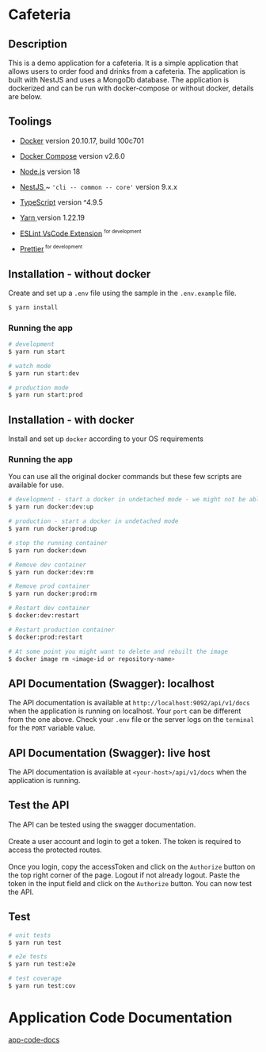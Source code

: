 # Cafeteria

## Description
This is a demo application for a cafeteria. It is a simple application that allows users to order food and drinks from a cafeteria. The application is built with NestJS and uses a MongoDb database. The application is dockerized and can be run with docker-compose or without docker, details are below.

## Toolings
- <a href="https://docs.docker.com/compose/" target="_blank">Docker</a> version 20.10.17, build 100c701
- <a href="https://docs.docker.com/compose/" target="_blank">Docker Compose</a> version v2.6.0 
- <a href="http://nodejs.org" target="_blank">Node.js</a> version 18
- <a href="https://docs.nestjs.com/" target="_blank">NestJS </a> ~ `'cli -- common -- core'` version 9.x.x
- <a href="https://www.typescriptlang.org/" target="_blank">TypeScript</a> version ^4.9.5 
- <a href="https://yarnpkg.com/getting-started/install" target="_blank">Yarn </a> version 1.22.19
- <a href="https://marketplace.visualstudio.com/items?itemName=dbaeumer.vscode-eslint" target="_blank">ESLint VsCode Extension</a> <sup><small> for development </small></sup>

- <a href="https://marketplace.visualstudio.com/items?itemName=esbenp.prettier-vscode" target="_blank">Prettier</a><sup><small> for development </small></sup>

## Installation - without docker
Create and set up a `.env` file using the sample in the `.env.example` file.

```bash
$ yarn install
```

### Running the app

```bash
# development
$ yarn run start

# watch mode
$ yarn run start:dev

# production mode
$ yarn run start:prod
```

## Installation - with docker
Install and set up `docker` according to your OS requirements
### Running the app
You can use all the original docker commands but these few scripts are available for use.

```bash
# development - start a docker in undetached mode - we might not be able to watch file changes
$ yarn run docker:dev:up

# production - start a docker in undetached mode
$ yarn run docker:prod:up

# stop the running container
$ yarn run docker:down

# Remove dev container
$ yarn run docker:dev:rm

# Remove prod container
$ yarn run docker:prod:rm

# Restart dev container
$ docker:dev:restart

# Restart production container
$ docker:prod:restart

# At some point you might want to delete and rebuilt the image
$ docker image rm <image-id or repository-name>
```

## API Documentation (Swagger): localhost
The API documentation is available at `http://localhost:9092/api/v1/docs` when the application is running on localhost. Your `port` can be different from the one above. Check your `.env` file or the server logs on the `terminal` for the `PORT` variable value.

## API Documentation (Swagger): live host
The API documentation is available at `<your-host>/api/v1/docs` when the application is running.

## Test the API
The API can be tested using the swagger documentation.
<br>
<br>
Create a user account and login to get a token. The token is required to access the protected routes.
<br>
<br>
Once you login, copy the accessToken and click on the `Authorize` button on the top right corner of the page. Logout if not already logout. Paste the token in the input field and click on the `Authorize` button. You can now test the API.

## Test

```bash
# unit tests
$ yarn run test

# e2e tests
$ yarn run test:e2e

# test coverage
$ yarn run test:cov
```
# Application Code Documentation
[app-code-docs](app-docs.md)